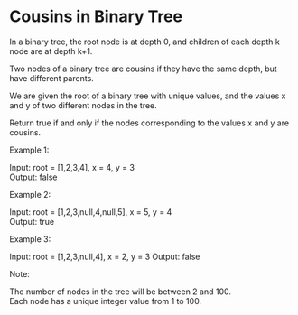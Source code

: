 # Cousins in Binary Tree

In a binary tree, the root node is at depth 0, and children of each depth k node are at depth k+1.

Two nodes of a binary tree are cousins if they have the same depth, but have different parents.

We are given the root of a binary tree with unique values, and the values x and y of two different nodes in the tree.

Return true if and only if the nodes corresponding to the values x and y are cousins.

 

Example 1:

Input: root = [1,2,3,4], x = 4, y = 3<br>
Output: false

Example 2:

Input: root = [1,2,3,null,4,null,5], x = 5, y = 4<br>
Output: true

Example 3:

Input: root = [1,2,3,null,4], x = 2, y = 3
Output: false
 

Note:

The number of nodes in the tree will be between 2 and 100.<br>
Each node has a unique integer value from 1 to 100.